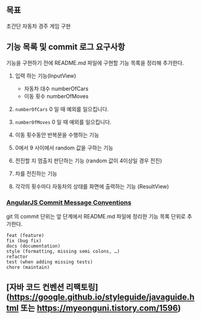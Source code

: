 ## 목표
초간단 자동차 경주 게임 구현

## 기능 목록 및 commit 로그 요구사항
기능을 구현하기 전에 README.md 파일에 구현할 기능 목록을 정리해 추가한다.

1. 입력 하는 기능(InputView)
    - 자동차 대수 numberOfCars
    - 이동 횟수 numberOfMoves
    
1. `numberOfCars`  0 일 때 예외를 일으킵니다.
1. `numberOfMoves` 0 일 때 예외를 일으킵니다.
     
1. 이동 횟수동안 반복문을 수행하는 기능
1. 0에서 9 사이에서 random 값을 구하는 기능
1. 전진할 지 멈출지 판단하는 기능 (random 값이 4이상일 경우 전진)
1. 차를 전진하는 기능
1. 각각의 횟수마다 자동차의 상태를 화면에 출력하는 기능 (ResultView)


### [AngularJS Commit Message Conventions](https://gist.github.com/stephenparish/9941e89d80e2bc58a153)
git 의 commit 단위는 앞 단계에서 README.md 파일에 정리한 기능 목록 단위로 추가한다.
```
feat (feature)
fix (bug fix)
docs (documentation)
style (formatting, missing semi colons, …)
refactor
test (when adding missing tests)
chore (maintain)
```

## [자바 코드 컨벤션 리팩토링](https://google.github.io/styleguide/javaguide.html 또는 https://myeonguni.tistory.com/1596)